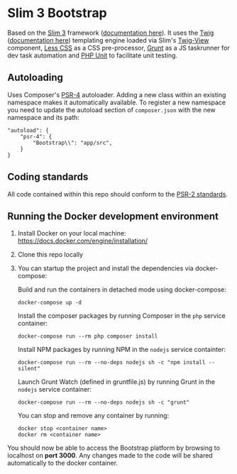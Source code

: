 Slim 3 Bootstrap
==========

Based on the [Slim 3](http://www.slimframework.com/) framework ([documentation here](http://www.slimframework.com/docs/)). It uses the [Twig](http://twig.sensiolabs.org/) ([documentation here](http://twig.sensiolabs.org/documentation)) templating engine loaded via Slim's [Twig-View](http://www.slimframework.com/docs/features/templates.html#the-slimtwig-view-component) component, [Less CSS](http://lesscss.org/) as a CSS pre-processor, [Grunt](http://gruntjs.com/) as a JS taskrunner for dev task automation and [PHP Unit](https://phpunit.de/) to facilitate unit testing.

## Autoloading

Uses Composer's [PSR-4](http://www.php-fig.org/psr/psr-4/#2-specification) autoloader. Adding a new class within an existing namespace makes it automatically available. To register a new namespace you need to update the autoload section of `composer.json` with the new namespace and its path:

```
"autoload": {
    "psr-4": {
        "Bootstrap\\": "app/src",
    }
}
```

## Coding standards

All code contained within this repo should conform to the [PSR-2 standards](http://www.php-fig.org/psr/psr-2/).

## Running the Docker development environment

1. Install Docker on your local machine: https://docs.docker.com/engine/installation/

2. Clone this repo locally

3. You can startup the project and install the dependencies via docker-compose:

    Build and run the containers in detached mode using docker-compose:

    `docker-compose up -d`

    Install the composer packages by running Composer in the `php` service container:

    `docker-compose run --rm php composer install`

    Install NPM packages by running NPM in the `nodejs` service containter:

    `docker-compose run --rm --no-deps nodejs sh -c "npm install --silent"`

    Launch Grunt Watch (defined in gruntfile.js) by running Grunt in the `nodejs` service container:

    `docker-compose run --rm --no-deps nodejs sh -c "grunt"`

    You can stop and remove any container by running:

    ```
    docker stop <container name>
    docker rm <container name>
    ```

You should now be able to access the Bootstrap platform by browsing to localhost on **port 3000**. Any changes made to the code will be shared automatically to the docker container.
